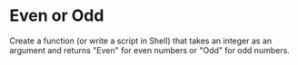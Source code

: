 # Even or Odd

Create a function (or write a script in Shell) that takes an integer as an argument and returns "Even" for even numbers or "Odd" for odd numbers.

